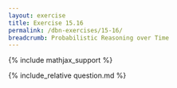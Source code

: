 ```yaml
---
layout: exercise
title: Exercise 15.16
permalink: /dbn-exercises/15-16/
breadcrumb: Probabilistic Reasoning over Time
---
```


{% include mathjax_support %}

<div><i class="arrow-up loader" data-chapter="dbn-exercises" data-exercise="ex_16" data-rating="0"></i></div>
{% include_relative question.md %}
